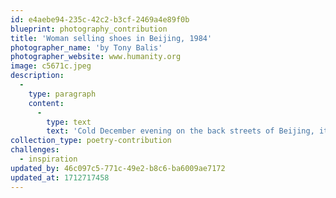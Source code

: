 ```yaml
---
id: e4aebe94-235c-42c2-b3cf-2469a4e89f0b
blueprint: photography_contribution
title: 'Woman selling shoes in Beijing, 1984'
photographer_name: 'by Tony Balis'
photographer_website: www.humanity.org
image: c5671c.jpeg
description:
  -
    type: paragraph
    content:
      -
        type: text
        text: 'Cold December evening on the back streets of Beijing, it took me two tries to get this woman to smile and indicate it was okay to take her photo. It was 1984, just as China was about to begin opening to the world and she was at the forefront, selling Western calendars in addition tor shoes.'
collection_type: poetry-contribution
challenges:
  - inspiration
updated_by: 46c097c5-771c-49e2-b8c6-ba6009ae7172
updated_at: 1712717458
---
```

